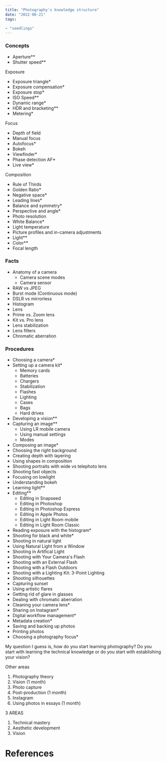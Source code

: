```yaml
---
title: "Photography's knowledge structure"
date: "2022-06-21"
tags:

- "seedlings"
---
```


### Concepts
- Aperture**
- Shutter speed**

Exposure
- Exposure triangle*
- Exposure compensation*
- Exposure stop*
- ISO Speed**
- Dynamic range*
- HDR and bracketing**
- Metering*

Focus
- Depth of field
- Manual focus
- Autofocus*
- Bokeh
- Viewfinder*
- Phase detection AF*
- Live view*

Composition
- Rule of Thirds
- Golden Ratio*
- Negative space*
- Leading lines*
- Balance and symmetry*
- Perspective and angle*
- Photo resolution
- White Balance*
- Light temperature
- Picture profiles and in-camera adjustments
- Light**
- Color**
- Focal length

### Facts
- Anatomy of a camera
	- Camera scene modes
	- Camera sensor
- RAW vs JPEG
- Burst mode (Continuous mode)
- DSLR vs mirrorless
- Histogram
- Lens
- Prime vs. Zoom lens
- Kit vs. Pro lens
- Lens stabilization
- Lens filters
- Chromatic aberration

### Procedures
- Choosing a camera*
- Setting up a camera kit*
	- Memory cards
	- Batteries
	- Chargers
	- Stabilization
	- Flashes
	- Lighting
	- Cases
	- Bags
	- Hard drives
- Developing a vision**
- Capturing an image**
	- Using LR mobile camera
	- Using manual settings
	- Modes
- Composing an image*
- Choosing the right background
- Creating depth with layering
- Using shapes in composition
- Shooting portraits with wide vs telephoto lens
- Shooting fast objects
- Focusing on lowlight
- Understanding bokeh
- Learning light**
- Editing**
	- Editing in Snapseed
	- Editing in Photoshop
	- Editing in Photoshop Express
	- Editing in Apple Photos
	- Editing in Light Room mobile
	- Editing in Light Room Classic
- Reading exposure with the histogram*
- Shooting for black and white*
- Shooting in natural light
- Using Natural Light from a Window
- Shooting in Artifical Light
- Shooting with Your Camera's Flash
- Shooting with an External Flash
- Shooting with a Flash Outdoors
- Shooting with a Lighting Kit: 3-Point Lighting
- Shooting silhouettes
- Capturing sunset
- Using artistic flares
- Getting rid of glare in glasses
- Dealing with chromatic aberration
- Cleaning your camera lens*
- Sharing on Instagram*
- Digital workflow management*
- Metadata creation*
- Saving and backing up photos
- Printing photos
- Choosing a photography focus*

My question I guess is, how do you start learning photography? Do you start with learning the technical knowledge or do you start with establishing your vision?

Other areas
1. Photography theory
2. Vision (1 month)
3. Photo capture
4. Post-production (1 month)
5. Instagram
6. Using photos in essays (1 month)

3 AREAS
1. Technical mastery
2. Aesthetic development
3. Vision

# References
